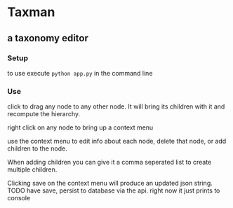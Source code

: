 # Taxman
## a taxonomy editor

### Setup

to use execute `python app.py` in the command line

### Use

click to drag any node to any other node. It will bring its children with it and recompute the hierarchy.

right click on any node to bring up a context menu

use the context menu to edit info about each node, delete that node, or add children to the node.

When adding children you can give it a comma seperated list to create multiple children.

Clicking save on the context menu will produce an updated json string. 
TODO have save, persist to database via the api. right now it just prints to console
